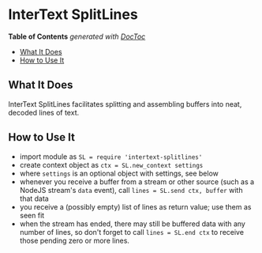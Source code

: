 
# InterText SplitLines

<!-- START doctoc generated TOC please keep comment here to allow auto update -->
<!-- DON'T EDIT THIS SECTION, INSTEAD RE-RUN doctoc TO UPDATE -->
**Table of Contents**  *generated with [DocToc](https://github.com/thlorenz/doctoc)*

- [What It Does](#what-it-does)
- [How to Use It](#how-to-use-it)

<!-- END doctoc generated TOC please keep comment here to allow auto update -->

## What It Does

InterText SplitLines facilitates splitting and assembling buffers into neat, decoded lines of text.

## How to Use It

* import module as `SL = require 'intertext-splitlines'`
* create context object as `ctx = SL.new_context settings`
* where `settings` is an optional object with settings, see below
* whenever you receive a buffer from a stream or other source (such as a NodeJS stream's `data` event),
  call `lines = SL.send ctx, buffer` with that data
* you receive a (possibly empty) list of lines as return value; use them as seen fit
* when the stream has ended, there may still be buffered data with any number of lines, so don't forget to
  call `lines = SL.end ctx` to receive those pending zero or more lines.


